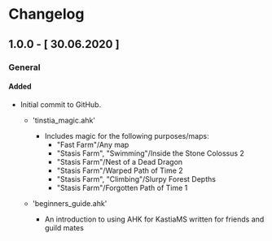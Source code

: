 # Changelog

## 1.0.0 - [ 30.06.2020 ]
### General
#### Added
- Initial commit to GitHub.
  - 'tinstia_magic.ahk' 
    - Includes magic for the following purposes/maps:
      - "Fast Farm"/Any map
      - "Stasis Farm", "Swimming"/Inside the Stone Colossus 2
      - "Stasis Farm"/Nest of a Dead Dragon
      - "Stasis Farm"/Warped Path of Time 2
      - "Stasis Farm", "Climbing"/Slurpy Forest Depths
      - "Stasis Farm"/Forgotten Path of Time 1
      
  - 'beginners_guide.ahk'
    - An introduction to using AHK for KastiaMS written for friends and guild mates
